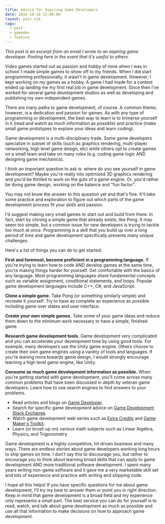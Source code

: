```yaml
---
title: Advice for Aspiring Game Developers
date: 2016-10-10 12:00:00
layout: post.njk
tags:
  - post
  - gamedev
  - feature
---
```


_This post is an excerpt from an email I wrote to an aspiring game developer. Posting here in the event that it's useful to others._

Video games started out as passion and hobby of mine when I was in school. I made simple games to show off to my friends. When I did start programming professionally, it wasn't in game development. However, I kept working on my games as a hobby. A game I had made for a contest ended up landing me my first real job in game development. Since then I've worked for several game development studios as well as developing and publishing my own independent games.

There are many paths to game development, of course. A common theme, however, is a dedication and passion for games. As with any type of programming or development, the best way to learn is to immerse yourself in it (read and watch as much information as possible) and practice (make small game prototypes to explore your ideas and learn coding).

Game development is a multi-disciplinary trade. Some game developers specialize in subset of skills (such as graphics rendering, multi-player networking, high level game design, etc) while others opt to create games on a small team and take on many roles (e.g. coding game logic AND designing game mechanics).

I think an important question to ask is: where do you see yourself in game development? Maybe you're really into optimized 3D graphics rendering and you'd be thrilled to work on the guts of a game engine. Or, you'd rather be doing game design, working on the balance and "fun factor".

You may not know the answer to this question yet and that's fine. It'll take some practice and exploration to figure out which parts of the game development process fit your skills and passion.

I'd suggest making very small games to start out and build from there. In fact, start by cloning a simple game that already exists, like Pong. It may seem too simple, but a common issue for new developers is trying to tackle too much at once. Programming is a skill that you build up over a long period of time and game development specifically presents many unique challenges.

Here's a list of things you can do to get started:

**First and foremost, become proficient in a programming language.** If you're trying to learn how to code AND develop games at the same time, you're making things harder for yourself. Get comfortable with the basics of any language. Most programming languages share fundamental concepts such as variable assignment, conditional statements, and loops. Popular game development languages include C++, C#, and JavaScript.

**Clone a simple game.** Take Pong (or something similarly simple) and recreate it yourself. Try to have as complete an experience as possible including game over states and user interface.

**Create your own simple games.** Take some of your game ideas and reduce them down to the minimum work necessary to have a simple, finished game.

**Research game development tools.** Game development very complicated and you can accelerate your development time by using good tools. For example, many developers use the Unity game engine. Others choose to create their own game engines using a variety of tools and languages. If you're leaning more towards game design, I would strongly encourage learning a high level game engine, like Unity.

**Consume as much game development information as possible.** When you're getting started with game development, you'll come across many common problems that have been discussed in depth by veteran game developers. Learn how to use search engines to find answers to your problems.

- Read articles and blogs on [Game Developer][1].
- Search for specific game development advice on [Game Development Stack Exchange][2].
- Watch game development web series such as [Extra Credits][3] and [Game Maker's Toolkit][4].
- Learn (or brush up on) various math subjects such as Linear Algebra, Physics, and Trigonometry.

Game development is a highly competitive, hit driven business and many ways. There are endless stories about game developers working long hours to ship games on time. I don't say this to discourage you, but rather to encourage you to think about learning broad skills that can apply to game development AND more traditional software development. I spent many years writing non-game software and it gave me a very marketable skill set and lots of experience and practice with writing and shipping code.

I hope all this helps! If you have specific questions for me about game development, I'll try my best to answer them or point you in right direction. Keep in mind that game development is a broad field and my experience only represents a small part. The best service you can do for yourself is to read, watch, and talk about game development as much as possible and use all that information to make decisions on how to approach game development.

[1]: https://www.gamedeveloper.com
[2]: http://gamedev.stackexchange.com/
[3]: https://www.youtube.com/user/ExtraCreditz
[4]: https://www.youtube.com/user/McBacon1337
